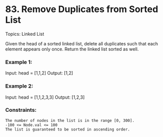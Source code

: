 # 83. Remove Duplicates from Sorted List

Topics: Linked List

Given the head of a sorted linked list, delete all duplicates such that each element appears only once. Return the linked list sorted as well.

### Example 1:

Input: head = [1,1,2]
Output: [1,2]

### Example 2:

Input: head = [1,1,2,3,3]
Output: [1,2,3]

### Constraints:

    The number of nodes in the list is in the range [0, 300].
    -100 <= Node.val <= 100
    The list is guaranteed to be sorted in ascending order.


